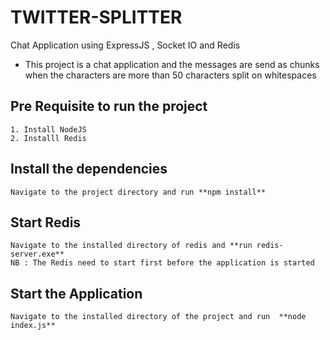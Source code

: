 # TWITTER-SPLITTER
  Chat Application using ExpressJS , Socket IO and Redis
   - This project is a chat application and the messages are send as chunks when the characters are more than 50 characters split on whitespaces

## Pre Requisite to run the project
    1. Install NodeJS
    2. Installl Redis
  
 ## Install the dependencies
    Navigate to the project directory and run **npm install**
  
  ## Start Redis
    Navigate to the installed directory of redis and **run redis-server.exe**
    NB : The Redis need to start first before the application is started
   

 ## Start the Application
    Navigate to the installed directory of the project and run  **node index.js**
  
 
    
